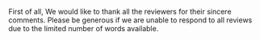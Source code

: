 First of all, We would like to thank all the reviewers for their sincere comments. 
Please be generous if we are unable to respond to all reviews due to the limited number of words available.
